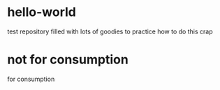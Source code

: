 # hello-world
test repository
filled with lots of goodies to practice how to do this crap
# not for consumption
for consumption
